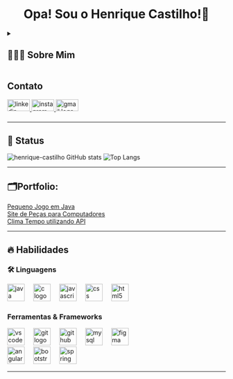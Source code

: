 <h1 align="center">Opa! Sou o Henrique Castilho!👋</h1>

<!-- Dropdown -->
<details align="left">
  <summary> <h2>👨🏻‍💻 Sobre Mim</h2> </summary>
  Sou estudante de Análise e Desenvolvimento de Sistemas, apaixonado por programação e tecnologia. 
  Estou sempre em busca de novos desafios e oportunidades para expandir meus conhecimentos e habilidades.<br><br>
  🚀 Meu objetivo é continuar evoluindo como desenvolvedor e, no futuro, colaborar com equipes que incentivem minha criatividade e
  aprimorem minhas capacidades técnicas, especialmente no desenvolvimento de soluções inovadoras.
</details>

<!-- Links -->
## Contato
<div align="left">
  <a href="https://www.linkedin.com/in/henrique-castilho-pires-de-carvalho/" target="_blank">
    <img src="https://raw.githubusercontent.com/maurodesouza/profile-readme-generator/master/src/assets/icons/social/linkedin/default.svg" width="52" height="27" alt="linkedin logo"  />
  </a>
  <a href="https://www.instagram.com/h_.castilho/" target="_blank">
    <img src="https://raw.githubusercontent.com/maurodesouza/profile-readme-generator/master/src/assets/icons/social/instagram/default.svg" width="52" height="27" alt="instagram logo"  />
  </a>
  <a href="mailto:henrique.castilho.pires@gmail.com"> 
     <img src="https://raw.githubusercontent.com/maurodesouza/profile-readme-generator/master/src/assets/icons/social/gmail/default.svg" width="52" height="27" alt="gmail logo" />
  </a>
</div>

###

---
<!-- GithubStats -->
## 👀 Status
![henrique-castilho GitHub stats](https://github-readme-stats.vercel.app/api?username=henrique-castilho&show_icons=true&theme=tokyonight&border_radius=30)
![Top Langs](https://github-readme-stats.vercel.app/api/top-langs/?username=henrique-castilho&layout=compact&theme=tokyonight&border_radius=30)

---

<!-- Portfolio -->
## 🗂️Portfolio:

[Pequeno Jogo em Java](https://github.com/henrique-castilho/Jogo_AdivinhaNumero) <br>
[Site de Peças para Computadores](https://github.com/henrique-castilho/Projeto_Loja) <br>
[Clima Tempo utilizando API](https://github.com/henrique-castilho/ClimaTempoAPI)


---

## 🔥 Habilidades
<!-- Skills: Programming Languages -->
<h3 align="left">🛠 Linguagens </h3>
<div align="left">
  <img src="https://skillicons.dev/icons?i=java" height="40" alt="java logo"  />
  <img width="12" />
  <img src="https://skillicons.dev/icons?i=c" height="40" alt="c logo"  />
  <img width="12" />
  <img src="https://skillicons.dev/icons?i=js" height="40" alt="javascript logo"  />
  <img width="12" />
  <img src="https://skillicons.dev/icons?i=css" height="40" alt="css logo"  />
  <img width="12" />
  <img src="https://skillicons.dev/icons?i=html" height="40" alt="html5 logo"  />
</div>
<!-- Skills: Tools & Frameworks -->
  <div style="flex-basis: 48%;">
    <h3>Ferramentas & Frameworks</h3>
    <div align="left">
      <img src="https://img.shields.io/badge/Visual Studio Code-007ACC?logo=visualstudiocode&logoColor=white&style=for-the-badge" height="40" alt="vscode logo"  />
      <img width="12" />
      <img src="https://img.shields.io/badge/Git-F05032?logo=git&logoColor=white&style=for-the-badge" height="40" alt="git logo"  />
      <img width="12" />
      <img src="https://img.shields.io/badge/GitHub-181717?logo=github&logoColor=white&style=for-the-badge" height="40" alt="github logo"  />
      <img width="12" />
      <img src="https://img.shields.io/badge/MySQL-4479A1?logo=mysql&logoColor=white&style=for-the-badge" height="40" alt="mysql logo"  />
      <img width="12" />
      <img src="https://img.shields.io/badge/Figma-F24E1E?logo=figma&logoColor=white&style=for-the-badge" height="40" alt="figma logo"  />
      <img width="12" />
      <br>
      <img src="https://img.shields.io/badge/Angular-DD0031?logo=angular&logoColor=white&style=for-the-badge" height="40" alt="angularjs logo"  />
      <img width="12" />
      <img src="https://img.shields.io/badge/Bootstrap-7952B3?logo=bootstrap&logoColor=white&style=for-the-badge" height="40" alt="bootstrap logo"  />
      <img width="12" />
      <img src="https://img.shields.io/badge/Spring-6DB33F?logo=spring&logoColor=black&style=for-the-badge" height="40" alt="spring logo"  /> 
    </div>
  </div>
  
---

###


###



###



###

###




